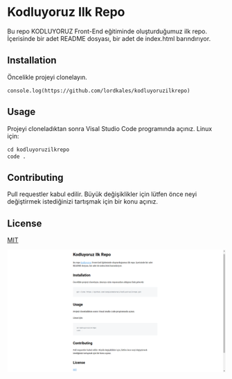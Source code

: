 # **Kodluyoruz Ilk Repo**

Bu repo KODLUYORUZ Front-End eğitiminde oluşturduğumuz ilk repo. İçerisinde bir adet README dosyası, bir adet de index.html barındırıyor.

## **Installation**
Öncelikle projeyi clonelayın.
```
console.log(https://github.com/lordkales/kodluyoruzilkrepo)
```

## **Usage**
Projeyi cloneladıktan sonra Visal Studio Code programında açınız.
Linux için:
```
cd kodluyoruzilkrepo
code .
```
## **Contributing**
Pull requestler kabul edilir. Büyük değişiklikler için lütfen önce neyi değiştirmek istediğinizi tartışmak için bir konu açınız. 

## **License**

[MIT](https://choosealicense.com/licenses/mit/)

![](https://raw.githubusercontent.com/Kodluyoruz/taskforce/main/git/odev1/figures/markdown.png)